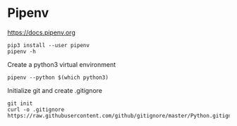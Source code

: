 # Pipenv
https://docs.pipenv.org

    pip3 install --user pipenv
    pipenv -h

Create a python3 virtual environment

    pipenv --python $(which python3)

Initialize git and create .gitignore

    git init
    curl -o .gitignore https://raw.githubusercontent.com/github/gitignore/master/Python.gitignore





